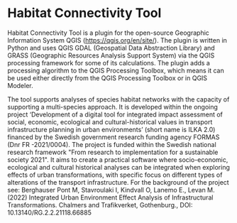 # Habitat Connectivity Tool

Habitat Connectivity Tool is a plugin for the open-source Geographic Information System QGIS (https://qgis.org/en/site/). The plugin is written in Python and uses QGIS GDAL (Geospatial Data Abstraction Library) and GRASS (Geographic Resources Analysis Support System) via the QGIS processing framework for some of its calculations. The plugin adds a processing algorithm to the QGIS Processing Toolbox, which means it can be used either directly from the QGIS Processing Toolbox or in QGIS Modeler.  

The tool supports analyses of species habitat networks with the capacity of supporting a multi-species approach. It is developed within the ongoing project ‘Development of a digital tool for integrated impact assessment of social, economic, ecological and cultural-historical values in transport infrastructure planning in urban environments’ (short name is ILKA 2.0) financed by the Swedish government research funding agency FORMAS (Dnr FR -2021/0004). The project is funded within the Swedish national research framework "From research to implementation for a sustainable society 2021". 
It aims to create a practical software where socio-economic, ecological and cultural historical analyses can be integrated when exploring effects of urban transformations, with specific focus on different types of alterations of the transport infrastructure. For the background of the project see: 
Berghauser Pont M, Stavroulaki I, Kindvall O, Lanemo E., Levan M. (2022) Integrated Urban Environment Effect Analysis of Infrastructural Transformations. Chalmers and Trafikverket, Gothenburg., DOI: 10.13140/RG.2.2.21118.66885
